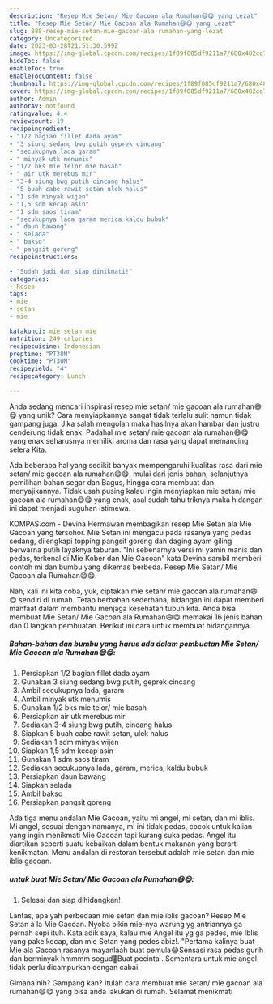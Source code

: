 ```yaml
---
description: "Resep Mie Setan/ Mie Gacoan ala Rumahan😄😋 yang Lezat"
title: "Resep Mie Setan/ Mie Gacoan ala Rumahan😄😋 yang Lezat"
slug: 888-resep-mie-setan-mie-gacoan-ala-rumahan-yang-lezat
category: Uncategorized
date: 2023-03-28T21:51:30.599Z
image: https://img-global.cpcdn.com/recipes/1f89f085df9211a7/680x482cq70/mie-setan-mie-gacoan-ala-rumahan-foto-resep-utama.jpg
hideToc: false
enableToc: true
enableTocContent: false
thumbnail: https://img-global.cpcdn.com/recipes/1f89f085df9211a7/680x482cq70/mie-setan-mie-gacoan-ala-rumahan-foto-resep-utama.jpg
cover: https://img-global.cpcdn.com/recipes/1f89f085df9211a7/680x482cq70/mie-setan-mie-gacoan-ala-rumahan-foto-resep-utama.jpg
author: Admin
authorAv: notfound
ratingvalue: 4.4
reviewcount: 19
recipeingredient:
- "1/2 bagian fillet dada ayam"
- "3 siung sedang bwg putih geprek cincang"
- "secukupnya lada garam"
- " minyak utk menumis"
- "1/2 bks mie telor mie basah"
- " air utk merebus mir"
- "3-4 siung bwg putih cincang halus"
- "5 buah cabe rawit setan ulek halus"
- "1 sdm minyak wijen"
- "1,5 sdm kecap asin"
- "1 sdm saos tiram"
- "secukupnya lada garam merica kaldu bubuk"
- " daun bawang"
- " selada"
- " bakso"
- " pangsit goreng"
recipeinstructions:

- "Sudah jadi dan siap dinikmati!"
categories:
- Resep
tags:
- mie
- setan
- mie

katakunci: mie setan mie 
nutrition: 249 calories
recipecuisine: Indonesian
preptime: "PT38M"
cooktime: "PT30M"
recipeyield: "4"
recipecategory: Lunch

---
```





Anda sedang mencari inspirasi resep mie setan/ mie gacoan ala rumahan😄😋 yang unik? Cara menyiapkannya sangat tidak terlalu sulit namun tidak gampang juga. Jika salah mengolah maka hasilnya akan hambar dan justru cenderung tidak enak. Padahal mie setan/ mie gacoan ala rumahan😄😋 yang enak seharusnya memiliki aroma dan rasa yang dapat memancing selera Kita.





Ada beberapa hal yang sedikit banyak mempengaruhi kualitas rasa dari mie setan/ mie gacoan ala rumahan😄😋, mulai dari jenis bahan, selanjutnya pemilihan bahan segar dan Bagus, hingga cara membuat dan menyajikannya. Tidak usah pusing kalau ingin menyiapkan mie setan/ mie gacoan ala rumahan😄😋 yang enak,      asal sudah tahu triknya maka hidangan ini dapat menjadi suguhan istimewa.














KOMPAS.com - Devina Hermawan membagikan resep Mie Setan ala Mie Gacoan yang tersohor. Mie Setan ini mengacu pada rasanya yang pedas sedang, dilengkapi topping pangsit goreng dan daging ayam giling berwarna putih layaknya taburan. &#34;Ini sebenarnya versi mi yamin manis dan pedas, terkenal di Mie Kober dan Mie Gacoan&#34; kata Devina sambil memberi contoh mi dan bumbu yang dikemas berbeda. Resep Mie Setan/ Mie Gacoan ala Rumahan😄😋.






Nah, kali ini kita coba, yuk, ciptakan mie setan/ mie gacoan ala rumahan😄😋 sendiri di rumah. Tetap berbahan sederhana, hidangan ini dapat memberi manfaat dalam membantu menjaga kesehatan tubuh kita. Anda bisa membuat Mie Setan/ Mie Gacoan ala Rumahan😄😋 memakai 16 jenis bahan dan 0 langkah pembuatan. Berikut ini cara untuk membuat hidangannya.

<!--inarticleads1-->

##### Bahan-bahan dan bumbu yang harus ada dalam pembuatan Mie Setan/ Mie Gacoan ala Rumahan😄😋:

1. Persiapkan 1/2 bagian fillet dada ayam
1. Gunakan 3 siung sedang bwg putih, geprek cincang
1. Ambil secukupnya lada, garam
1. Ambil  minyak utk menumis
1. Gunakan 1/2 bks mie telor/ mie basah
1. Persiapkan  air utk merebus mir
1. Sediakan 3-4 siung bwg putih, cincang halus
1. Siapkan 5 buah cabe rawit setan, ulek halus
1. Sediakan 1 sdm minyak wijen
1. Siapkan 1,5 sdm kecap asin
1. Gunakan 1 sdm saos tiram
1. Sediakan secukupnya lada, garam, merica, kaldu bubuk
1. Persiapkan  daun bawang
1. Siapkan  selada
1. Ambil  bakso
1. Persiapkan  pangsit goreng


Ada tiga menu andalan Mie Gacoan, yaitu mi angel, mi setan, dan mi iblis. Mi angel, sesuai dengan namanya, mi ini tidak pedas, cocok untuk kalian yang ingin menikmati Mie Gacoan tapi kurang suka pedas. Angel itu diartikan seperti suatu kebaikan dalam bentuk makanan yang berarti kenikmatan. Menu andalan di restoran tersebut adalah mie setan dan mie iblis gacoan. 

<!--inarticleads2-->

#####  untuk buat Mie Setan/ Mie Gacoan ala Rumahan😄😋:


1. Selesai dan siap dihidangkan!

Lantas, apa yah perbedaan mie setan dan mie iblis gacoan? Resep Mie Setan à la Mie Gacoan. Nyoba bikin mie-nya warung yg antriannya ga pernah sepi ituh. Kata adik saya, kalau mie Angel itu yg ga pedes, mie Iblis yang pake kecap, dan mie Setan yang pedes abiz!. &#34;Pertama kalinya buat Mie ala Gacoan,rasanya mayanlaah buat pemula😂Sensasi rasa pedas,gurih dan berminyak hmmmm sogud🤤Buat pecinta . Sementara untuk mie angel tidak perlu dicampurkan dengan cabai. 

Gimana nih? Gampang kan? Itulah cara membuat mie setan/ mie gacoan ala rumahan😄😋 yang bisa anda lakukan di rumah. Selamat menikmati
